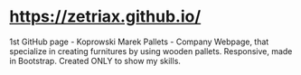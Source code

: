 # https://zetriax.github.io/
1st GitHub page - Koprowski Marek
Pallets - Company Webpage, that specialize in creating furnitures by using wooden pallets.
Responsive, made in Bootstrap. Created ONLY to show my skills.

